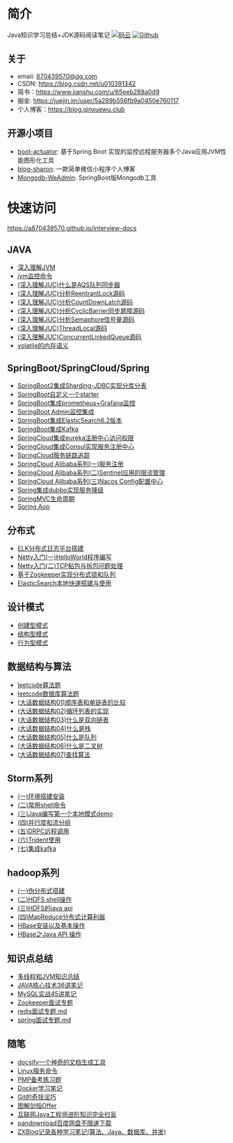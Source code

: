 



# 简介

Java知识学习总结+JDK源码阅读笔记
[![码云](https://img.shields.io/badge/Gitee-%E7%A0%81%E4%BA%91-yellow.svg)](https://gitee.com/qinxuewu)
[![Github](https://img.shields.io/badge/Github-Github-red.svg)](https://github.com/a870439570)

## 关于

- email:  870439570@qq.com
- CSDN: https://blog.csdn.net/u010391342
- 简书：https://www.jianshu.com/u/65eeb288a0d9
- 掘金: https://juejin.im/user/5a289b556fb9a0450e760117
- 个人博客：https://blog.qinxuewu.club

## 开源小项目

- [boot-actuator](https://github.com/a870439570/boot-actuator):   基于Spring Boot 实现的监控远程服务器多个Java应用JVM性能图形化工具
- [blog-sharon](https://github.com/a870439570/blog-sharon):   一款简单微信小程序个人博客
- [Mongodb-WeAdmin](https://github.com/a870439570/Mongodb-WeAdmin):  SpringBoot版Mongodb工具


# 快速访问
https://a870439570.github.io/interview-docs



## JAVA 
- [深入理解JVM](docs/2019/深入理解JVM.md)
- [jvm监控命令](docs/JVM/jvm监控命令.md)
- [(深入理解JUC)什么是AQS队列同步器](https://blog.csdn.net/u010391342/article/details/88657920)
- [(深入理解JUC)分析ReentrantLock源码](https://blog.csdn.net/u010391342/article/details/88686965)
- [(深入理解JUC)分析CountDownLatch源码](docs/2019/分析CountDownLatch源码.md)
- [(深入理解JUC)分析CyclicBarrier同步屏障源码](docs/2019/CyclicBarrier.md)
- [(深入理解JUC)分析Semaphore信号量源码](docs/2019/Semaphore.md)
- [(深入理解JUC)ThreadLocal源码](https://blog.qinxuewu.club/2019/03/28/java/shen-ru-li-jie-threadlocal-yuan-ma)
- [(深入理解JUC)ConcurrentLinkedQueue源码](https://blog.qinxuewu.club/2019/03/29/java/shen-ru-li-jie-concurrentlinkedqueue-yuan-ma)
- [volatile的内存语义](https://blog.qinxuewu.club/2019/04/05/java/volatile-de-nei-cun-yu-yi)



## SpringBoot/SpringCloud/Spring
- [SpringBoot2集成Sharding-JDBC实现分库分表](docs/2019/SpringBoot2集成Sharding-JDBC实现分库分表.md)
- [SpringBoot自定义一个starter](docs/2019/SpringBoot自定义一个starter.md  )
- [SpringBoot集成prometheus+Grafana监控](https://blog.qinxuewu.club/2019/04/02/spring-xi-lie/springboot-ji-cheng-prometheus-grafana-jian-kong)
- [SpringBoot Admin监控集成](docs/Spring/SpringBootAdmin.md)
- [SpringBoot集成ElasticSearch6.2版本](https://blog.csdn.net/u010391342/article/details/82153709)
- [SpringBoot集成Kafka](https://blog.csdn.net/u010391342/article/details/81430402)
- [SpringCloud集成eureka注册中心访问权限](https://blog.csdn.net/u010391342/article/details/83086519)
- [SpringCloud集成Consul实现服务注册中心](https://blog.csdn.net/u010391342/article/details/83082801)
- [SpringCloud服务链路追踪](docs/Spring/Springcloud服务链路追踪.md)
- [SpringCloud Alibaba系列(一)服务注册](https://blog.csdn.net/u010391342/article/details/86655712)
- [SpringCloud Alibaba系列(二)Sentinel应用的限流管理](https://blog.csdn.net/u010391342/article/details/86678637)
- [SpringCloud Alibaba系列(三)Nacos Config配置中心](https://blog.csdn.net/u010391342/article/details/86702084)
- [Spring集成dubbo实现服务降级](docs/Spring/Spring集成dubbo集群实现服务降级.md)
- [SpringMVC生命周期](docs/Spring/SpringMvc生命周期.md)
- [Spring Aop](docs/Spring/aop.md)

## 分布式
- [ELK分布式日志平台搭建](https://blog.csdn.net/u010391342/article/details/82895385)
- [Netty入门(一)HelloWorld程序编写](https://blog.csdn.net/u010391342/article/details/83011198)
- [Netty入门(二)TCP粘包与拆包问题处理](https://blog.csdn.net/u010391342/article/details/83011294)
- [基于Zookeeper实现分布式锁和队列](https://blog.csdn.net/u010391342/article/details/82192933)
- [ElasticSearch本地快速搭建与使用](https://blog.csdn.net/u010391342/article/details/82117389)


## 设计模式
- [创建型模式](docs/2019/创建型模式.md)
- [结构型模式](docs/2019/结构型模式.md)
- [行为型模式](docs/2019/行为型模式.md)

## 数据结构与算法
- [leetcode算法题](docs/leetcode/leetcodeJava.md)
- [leetcode数据库算法题](docs/leetcode/sql算法.md)
- [(大话数据结构01)顺序表和单链表的比较](https://blog.csdn.net/u010391342/article/details/86760777)
- [(大话数据结构02)循环列表的实现](https://blog.csdn.net/u010391342/article/details/86767093)
- [(大话数据结构03)什么是双向链表](https://blog.csdn.net/u010391342/article/details/86768074)
- [(大话数据结构04)什么是栈](https://blog.csdn.net/u010391342/article/details/86773596)
- [(大话数据结构05)什么是队列](https://blog.csdn.net/u010391342/article/details/86775025)
- [(大话数据结构06)什么是二叉树](https://blog.csdn.net/u010391342/article/details/86990584)
- [(大话数据结构07)查找算法](https://blog.csdn.net/u010391342/article/details/88715233)

## Storm系列
- [(一)环境搭建安装](docs/storm/storm01.md)
- [(二)常用shell命令](docs/storm/storm02.md)
- [(三)Java编写第一个本地模式demo](doc/storm/storm03.md)
- [(四)并行度和流分组](docs/storm/storm04.md)
- [(五)DRPC远程调用](docs/storm/storm05.md)
- [(六)Trident使用](docs/storm/storm06.md)
- [(七)集成kafka](docs/storm/storm07.md)

## hadoop系列
- [(一)伪分布式搭建](docs/hadoop/hadoop01.md)
- [(二)HDFS shell操作](docs/hadoop/hadoop02.md)
- [(三)HDFS的java api](docs/hadoop/hadoop03.md)
- [(四)MapReduce分布式计算利器](docs/hadoop/hadoop04.md)
- [HBase安装以及基本操作](docs/hadoop/hbase01.md)
- [HBase之Java API 操作](docs/hadoop/hbase02.md)

## 知识点总结
- [多线程和JVM知识总结](docs/2019/多线程和JVM知识总结.md)
- [JAVA核心技术36讲笔记](docs/2019/JAVA核心技术36讲.md)
- [MySQL实战45讲笔记](docs/2019/MySQL实战45讲笔记.md)
- [Zookeeper面试专题](docs/其它/Zookeeper面试专题.md)
- [redis面试专题.md](docs/其它/redis面试.md)
- [spring面试专题.md](docs/其它/spring.md)


## 随笔
- [docsify一个神奇的文档生成工具](docs/其它/docsify.md)
- [Linux服务命令](docs/其它/Linxu服务命令.md)
- [PMP备考练习题](docs/2019/PMP练习题.md)
- [Docker学习笔记](docs/2019/docker笔记.md)
- [Git的奇技淫巧](docs/https://github.com/521xueweihan/git-tips)
- [图解剑指Offer](docs/https://github.com/ZXZxin/ZXBlog/tree/master/%E5%88%B7%E9%A2%98/Other/%E5%89%91%E6%8C%87Offer)
- [互联网Java工程师进阶知识完全扫盲](https://github.com/doocs/advanced-java)
- [pandownload百度网盘不限速下载](http://pandownload.com/index.html)
- [ZXBlog记录各种学习笔记(算法、Java、数据库、并发)](https://github.com/ZXZxin/ZXBlog)

